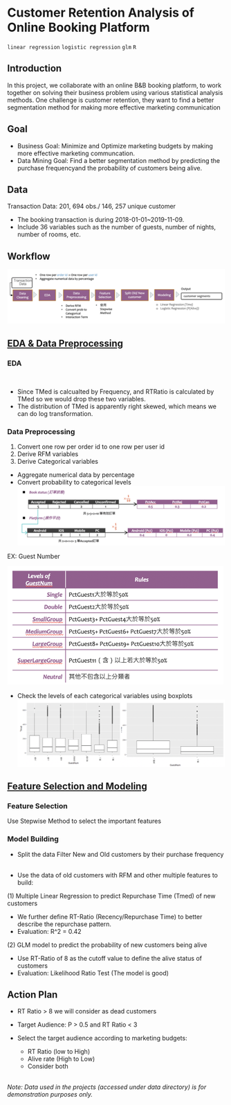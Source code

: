# Customer Retention Analysis of Online Booking Platform

`linear regression` `logistic regression` `glm` `R`

## Introduction

In this project, we collaborate with an online B&B booking platform, to work together on solving their business problem using various statistical analysis methods. One challenge is customer retention, they want to find a better segmentation method for making more effective marketing communication

## Goal
- Business Goal: Minimize and Optimize marketing budgets by making more effective marketing communcation.
- Data Mining Goal: Find a better segmentation method by predicting the purchase frequencyand the probability of customers being alive.

## Data
Transaction Data: 201, 694 obs./ 146, 257 unique customer
- The booking transaction is during 2018-01-01~2019-11-09.
- Include 36 variables such as the number of guests, number of nights, number of rooms, etc.

## Workflow
![workflow](flow.png)

## [EDA & Data Preprocessing](https://rpubs.com/tzu0218/722518)
### EDA

  <img src="https://user-images.githubusercontent.com/43491071/132134307-b4c724df-8eeb-4d44-8b13-dfa5b5fe3cb1.png" alt="" width="500"/>

- Since TMed is calcualted by Frequency, and RTRatio is calculated by TMed so we would drop these two variables.
- The distribution of TMed is apparently right skewed, which means we can do log transformation.

### Data Preprocessing
1. Convert one row per order id to one row per user id
2. Derive RFM variables
3. Derive Categorical variables
 - Aggregate numerical data by percentage
 - Convert probability to categorical levels
 ![categorical](feature.png)
 
 EX: Guest Number
 
  <img src="feature_2.png" alt="categorical" width="500"/>

 - Check the levels of each categorical variables using boxplots
 ![categorical](feature_3.png)

## [Feature Selection and Modeling](https://rpubs.com/tzu0218/723070)

### Feature Selection
Use Stepwise Method to select the important features

### Model Building

- Split the data
Filter New and Old customers by their purchase frequency
  <img src="https://user-images.githubusercontent.com/43491071/132134393-1e141e57-ca06-4577-aeec-f6443fcfb2b8.png" alt="" width="500"/>

- Use the data of old customers with RFM and other multiple features to build:

 (1) Multiple Linear Regression to predict Repurchase Time (Tmed) of new customers
 - We further define RT-Ratio (Recency/Repurchase Time) to better describe the repurchase pattern.
 - Evaluation: R^2 = 0.42
 
 (2) GLM model to predict the probability of new customers being alive
 - Use RT-Ratio of 8 as the cutoff value to define the alive status of customers
 - Evaluation: Likelihood Ratio Test (The model is good)
 
## Action Plan
- RT Ratio > 8 we will consider as dead customers
- Target Audience: P > 0.5 and RT Ratio < 3
- Select the target audience according to marketing budgets:
  - RT Ratio (low to High)
  - Alive rate (High to Low)
  - Consider both
 
  <img src="https://user-images.githubusercontent.com/43491071/132136689-11c71e96-65e2-45c8-991e-3743cd30d8da.png" alt="" width="500"/>
 *Note: Data used in the projects (accessed under data directory) is for demonstration purposes only.*


  
 

  
  
